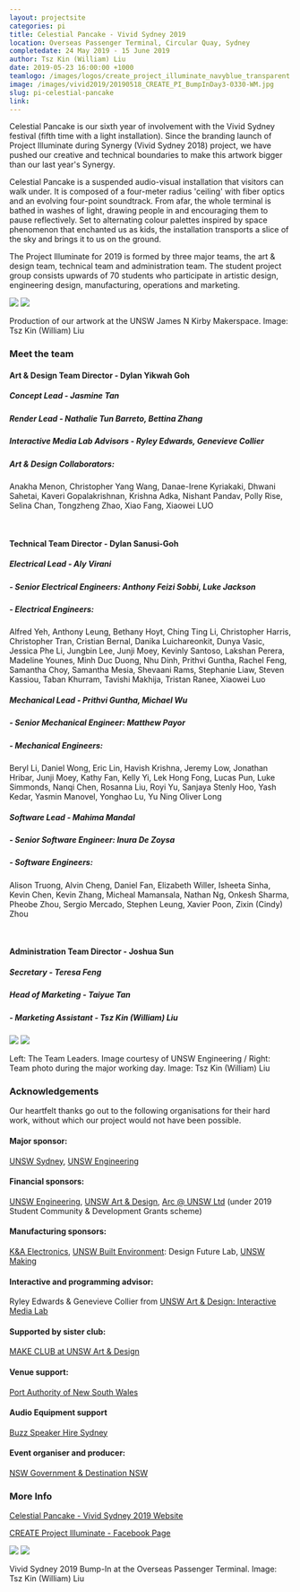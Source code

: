 ```yaml
---
layout: projectsite
categories: pi
title: Celestial Pancake - Vivid Sydney 2019
location: Overseas Passenger Terminal, Circular Quay, Sydney
completedate: 24 May 2019 - 15 June 2019
author: Tsz Kin (William) Liu
date: 2019-05-23 16:00:00 +1000
teamlogo: /images/logos/create_project_illuminate_navyblue_transparent.png
image: /images/vivid2019/20190518_CREATE_PI_BumpInDay3-0330-WM.jpg
slug: pi-celestial-pancake
link:
---
```

Celestial Pancake is our sixth year of involvement with the Vivid Sydney festival (fifth time with a light installation). Since the branding launch of Project Illuminate during Synergy (Vivid Sydney 2018) project, we have pushed our creative and technical boundaries to make this artwork bigger than our last year's Synergy.

Celestial Pancake is a suspended audio-visual installation that visitors can walk under. It is composed of a four-meter radius 'ceiling' with fiber optics and an evolving four-point soundtrack. From afar, the whole terminal is bathed in washes of light, drawing people in and encouraging them to pause reflectively. Set to alternating colour palettes inspired by space phenomenon that enchanted us as kids, the installation transports a slice of the sky and brings it to us on the ground.

The Project Illuminate for 2019 is formed by three major teams, the art & design team, technical team and administration team. The student project group consists upwards of 70 students who participate in artistic design, engineering design, manufacturing, operations and marketing.

<img src="/images/vivid2019/20190512_CREATE_PI_JamesNKirby_Makerspace-0047-WM.jpg" class="contentimg">
<img src="/images/vivid2019/20190512_CREATE_PI_JamesNKirby_Makerspace-0117-WM.jpg" class="contentimg">

Production of our artwork at the UNSW James N Kirby Makerspace. Image: Tsz Kin (William) Liu

<h3>Meet the team</h3>

<h4>Art & Design Team Director - Dylan Yikwah Goh</h4>
<h5>Concept Lead - Jasmine Tan</h5>
<h5>Render Lead - Nathalie Tun Barreto, Bettina Zhang</h5> 
<h5>Interactive Media Lab Advisors - Ryley Edwards, Genevieve Collier</h5>
<h5>Art & Design Collaborators: </h5>
<p>Anakha Menon, Christopher Yang Wang, Danae-Irene Kyriakaki, Dhwani Sahetai, Kaveri Gopalakrishnan, Krishna Adka, Nishant Pandav, Polly Rise, Selina Chan, Tongzheng Zhao, Xiao Fang, Xiaowei LUO</p>
<br>
<h4>Technical Team Director - Dylan Sanusi-Goh</h4>
<h5>Electrical Lead - Aly Virani</h5>
<h5>- Senior Electrical Engineers: Anthony Feizi Sobbi, Luke Jackson</h5>
<h5>- Electrical Engineers:</h5>
<p>Alfred Yeh, Anthony Leung, Bethany Hoyt, Ching Ting Li, Christopher Harris, Christopher Tran, Cristian Bernal, Danika Luichareonkit, Dunya Vasic, Jessica Phe Li, Jungbin Lee, Junji Moey, Kevinly Santoso, Lakshan Perera, Madeline Younes, Minh Duc Duong, Nhu Dinh, Prithvi Guntha, Rachel Feng, Samantha Choy, Samantha Mesia, Shevaani Rams, Stephanie Liaw, Steven Kassiou, Taban Khurram, Tavishi Makhija, Tristan Ranee, Xiaowei Luo</p> 

<h5>Mechanical Lead - Prithvi Guntha, Michael Wu</h5>
<h5>- Senior Mechanical Engineer: Matthew Payor</h5>
<h5>- Mechanical Engineers:</h5>
<p>Beryl Li, Daniel Wong, Eric Lin, Havish Krishna, Jeremy Low, Jonathan Hribar, Junji Moey, Kathy Fan, Kelly Yi, Lek Hong Fong, Lucas Pun, Luke Simmonds, Nanqi Chen, Rosanna Liu, Royi Yu, Sanjaya Stenly Hoo, Yash Kedar, Yasmin Manovel, Yonghao Lu, Yu Ning Oliver Long</p>

<h5>Software Lead - Mahima Mandal</h5>
<h5>- Senior Software Engineer: Inura De Zoysa</h5>
<h5>- Software Engineers:</h5>
<p>Alison Truong, Alvin Cheng, Daniel Fan, Elizabeth Willer, Isheeta Sinha, Kevin Chen, Kevin Zhang, Micheal Mamansala, Nathan Ng, Onkesh Sharma, Pheobe Zhou, Sergio Mercado, Stephen Leung, Xavier Poon, Zixin (Cindy) Zhou</p>
<br> 
<h4>Administration Team Director - Joshua Sun</h4>
<h5>Secretary - Teresa Feng</h5> 
<h5>Head of Marketing - Taiyue Tan</h5> 
<h5>- Marketing Assistant - Tsz Kin (William) Liu</h5>

<img src="/images/vivid2019/20190415_UNSWVividInstallationBuild_SCREEN-147.jpg" class="contentimg">
<img src="/images/vivid2019/20190415_CREATE_PI_Tyree-0080-WM.jpg" class="contentimg">

Left: The Team Leaders. Image courtesy of UNSW Engineering / Right: Team photo during the major working day. Image: Tsz Kin (William) Liu

<h3>Acknowledgements</h3>
Our heartfelt thanks go out to the following organisations for their hard work, without which our project would not have been possible.

<h4>Major sponsor:</h4>
<a href="https://www.unsw.edu.au" target="_blank">UNSW Sydney</a>, <a href="http://engineering.unsw.edu.au/" target="_blank">UNSW Engineering</a>
<h4>Financial sponsors:</h4>
<a href="http://engineering.unsw.edu.au/" target="_blank">UNSW Engineering</a>, <a href="http://artdesign.unsw.edu.au/" target="_blank">UNSW Art & Design</a>, <a href="https://www.arc.unsw.edu.au/" target="_blank">Arc @ UNSW Ltd</a> (under 2019 Student Community & Development Grants scheme)
<h4>Manufacturing sponsors:</h4>
<a href="https://kandaelectronics.com.au/" target="_blank">K&A Electronics</a>, <a href="https://www.be.unsw.edu.au/" target="_blank">UNSW Built Environment</a>: Design Future Lab, <a href="https://www.making.unsw.edu.au/" target="_blank">UNSW Making</a>
<h4>Interactive and programming advisor:</h4>
Ryley Edwards & Genevieve Collier from <a href="https://artdesign.unsw.edu.au/campus/interactive-media-lab" target="_blank">UNSW Art & Design: Interactive Media Lab</a>
<h4>Supported by sister club:</h4>
<a href="https://www.facebook.com/makeunswad/" target="_blank">MAKE CLUB at UNSW Art & Design</a>
<h4>Venue support:</h4>
<a href="https://www.portauthoritynsw.com.au/" target="_blank">Port Authority of New South Wales</a>
<h4>Audio Equipment support</h4>
<a href="buzzspeakerhiresydney.com.au/" target="_blank">Buzz Speaker Hire Sydney</a>
<h4>Event organiser and producer:</h4>
<a href="https://www.destinationnsw.com.au/" target="_blank">NSW Government & Destination NSW</a>

<h3>More Info</h3>
	
<p><a href="https://www.vividsydney.com/event/light/celestial-pancake" target="_blank">Celestial Pancake - Vivid Sydney 2019 Website</a></p>
<p><a href="https://www.facebook.com/create.project.illuminate/" target="_blank">CREATE Project Illuminate - Facebook Page</a></p>

<img src="/images/vivid2019/20190518_CREATE_PI_BumpInDay3-0330-WM.jpg" class="contentimg">
<img src="/images/vivid2019/20190520_CREATE_PI_BumpInDay5_ArtDesignSoftware-0039-WM.jpg" class="contentimg">

Vivid Sydney 2019 Bump-In at the Overseas Passenger Terminal. Image: Tsz Kin (William) Liu